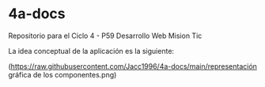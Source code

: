 # 4a-docs
Repositorio para el Ciclo 4 - P59 Desarrollo Web Mision Tic

La idea conceptual de la aplicación es la siguiente:

(https://raw.githubusercontent.com/Jacc1996/4a-docs/main/representación gráfica de los componentes.png)
